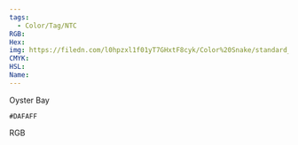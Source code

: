 ```yaml
---
tags:
  - Color/Tag/NTC
RGB:
Hex:
img: https://filedn.com/l0hpzxl1f01yT7GHxtF8cyk/Color%20Snake/standard_csv_to_svg//DAFAFF.svg
CMYK:
HSL:
Name:
---
```

Oyster Bay
```palette
#DAFAFF
```
RGB
